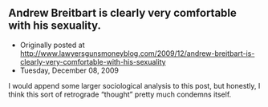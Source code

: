 ## Andrew Breitbart is clearly very comfortable with his sexuality.

 * Originally posted at http://www.lawyersgunsmoneyblog.com/2009/12/andrew-breitbart-is-clearly-very-comfortable-with-his-sexuality
 * Tuesday, December 08, 2009

I would append some larger sociological analysis to this post, but honestly, I think this sort of retrograde “thought” pretty much condemns itself.   